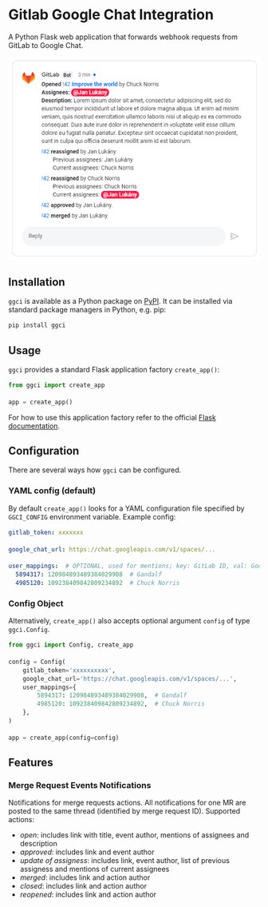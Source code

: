 # Gitlab Google Chat Integration

A Python Flask web application that forwards webhook requests
from GitLab to Google Chat.

![GGCI showcase](https://raw.githubusercontent.com/lukany/ggci/cb0886eb6594e36c5e56e54f00dbfdb71d3d8629/showcase.png)

## Installation

`ggci` is available as a Python package
on [PyPI](https://pypi.org/project/ggci).
It can be installed via standard package managers in Python, e.g. pip:

```sh
pip install ggci
```

## Usage

`ggci` provides a standard Flask application factory `create_app()`:

```python
from ggci import create_app

app = create_app()
```

For how to use this application factory refer to the official [Flask
documentation](https://flask.palletsprojects.com/en/1.1.x/).

## Configuration

There are several ways how `ggci` can be configured.

### YAML config (default)

By default `create_app()` looks for a YAML configuration file specified
by `GGCI_CONFIG` environment variable.
Example config:

```YAML
gitlab_token: xxxxxxx

google_chat_url: https://chat.googleapis.com/v1/spaces/...

user_mappings:  # OPTIONAL, used for mentions; key: GitLab ID, val: Google Chat ID
  5894317: 120984893489384029908  # Gandalf
  4985120: 109238409842809234892  # Chuck Norris
```

### Config Object

Alternatively, `create_app()` also accepts optional argument `config` of type
`ggci.Config`.

```python
from ggci import Config, create_app

config = Config(
    gitlab_token='xxxxxxxxxx',
    google_chat_url='https://chat.googleapis.com/v1/spaces/...',
    user_mappings={
        5894317: 120984893489384029908,  # Gandalf
        4985120: 109238409842809234892,  # Chuck Norris
    },
)

app = create_app(config=config)
```

## Features

### Merge Request Events Notifications

Notifications for merge requests actions.
All notifications for one MR are posted to the same thread (identified
by merge request ID).
Supported actions:

- *open*: includes link with title, event author, mentions of assignees
  and description
- *approved*: includes link and event author
- *update of assigness*: includes link, event author, list of previous
  assigness and mentions of current assignees
- *merged*: includes link and action author
- *closed*: includes link and action author
- *reopened*: includes link and action author
